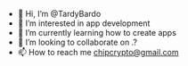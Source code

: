 - 👋 Hi, I’m @TardyBardo
- 👀 I’m interested in app development 
- 🌱 I’m currently learning how to create apps
- 💞️ I’m looking to collaborate on .?
- 📫 How to reach me chipcrypto@gmail.com 

<!---
TardyBardo/TardyBardo is a ✨ special ✨ repository because its `README.md` (this file) appears on your GitHub profile.
You can click the Preview link to take a look at your changes.
--->
